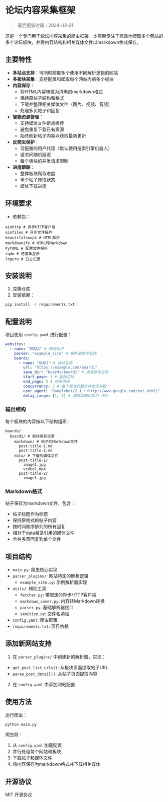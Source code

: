 # 论坛内容采集框架

> 最后更新时间：2024-03-21

这是一个专门用于论坛内容采集的爬虫框架。本项目专注于高效地爬取多个网站的多个论坛板块，并将内容结构和相关媒体文件以markdown格式保存。

## 主要特性

- **多站点支持**：可同时爬取多个使用不同解析逻辑的网站
- **多板块采集**：支持配置和爬取每个网站内的多个板块
- **内容保存**：
  - 将HTML内容转换为清晰的markdown格式
  - 保持原帖子结构和格式
  - 下载并整理相关媒体文件（图片、视频、音频）
  - 处理多页帖子和回复
- **智能资源管理**：
  - 支持媒体文件断点续传
  - 避免重复下载已有资源
  - 始终刷新帖子内容以获取最新更新
- **反爬虫保护**：
  - 可配置的用户代理（默认使用搜索引擎机器人）
  - 请求间随机延迟
  - 每个板块的并发请求限制
- **进度跟踪**：
  - 整体板块爬取进度
  - 单个帖子爬取状态
  - 媒体下载进度

## 环境要求

- 依赖包：
```
aiohttp # 异步HTTP客户端
aiofiles # 异步文件操作
beautifulsoup4 # HTML解析
markdownify # HTML转Markdown
PyYAML # 配置文件解析
tqdm # 进度条显示
loguru # 日志记录
```

## 安装说明

1. 克隆仓库
2. 安装依赖：
```bash
pip install -r requirements.txt
```

## 配置说明

项目使用 `config.yaml` 进行配置：

```yaml
websites:
  - name: "网站A" # 网站标识
    parser: "example_site" # 解析器插件名称
    boards:
      - name: "板块1" # 板块名称
        url: "https://example.com/board1"
        save_dir: "boards/board1" # 内容保存目录
        start_page: 1 # 起始页码
        end_page: 3 # 结束页码
        concurrency: 5 # 每个板块的最大并发请求数
        user_agent: "Googlebot/2.1 (+http://www.google.com/bot.html)"
        delay_range: [1, 3] # 请求间随机延迟（秒）
```

### 输出结构

每个板块的内容按以下结构组织：

```
boards/
  board1/ # 板块保存目录
    markdown/ # 帖子的Markdown文件
      post-title-1.md
      post-title-2.md
    data/ # 下载的媒体文件
      post-title-1/
        image1.jpg
        video1.mp4
      post-title-2/
        image1.jpg
```

### Markdown格式

帖子保存为markdown文件，包含：
- 帖子标题作为标题
- 保持原格式的帖子内容
- 按时间顺序排列的所有回复
- 相对于data目录引用的媒体文件
- 合并多页回复到单个文件

## 项目结构

- `main.py`: 爬虫核心实现
- `parser_plugins/`: 网站特定的解析逻辑
  - `example_site.py`: 示例解析器实现
- `utils/`: 辅助工具
  - `fetcher.py`: 带限速的异步HTTP客户端
  - `markdown_saver.py`: 内容转Markdown转换
  - `parser.py`: 基础解析器接口
  - `sanitize.py`: 文件名清理
- `config.yaml`: 爬虫配置
- `requirements.txt`: 项目依赖

## 添加新网站支持

1. 在 `parser_plugins/` 中创建新的解析器，实现：
  - `get_post_list_urls()`: 从板块页面提取帖子URL
  - `parse_post_detail()`: 从帖子页面提取内容
2. 在 `config.yaml` 中添加网站配置

## 使用方法

运行爬虫：
```bash
python main.py
```

爬虫将：
1. 从 `config.yaml` 加载配置
2. 并行处理每个网站和板块
3. 下载帖子和媒体文件
4. 将内容保存为markdown格式并下载相关媒体

## 开源协议

MIT 开源协议